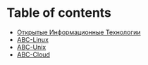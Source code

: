 # Table of contents

* [Открытые Информационные Технологии](README.md)
* [ABC-Linux](abc-linux.md)
* [ABC-Unix](abc-unix.md)
* [ABC-Cloud](abc-cloud.md)

